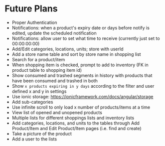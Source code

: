 # Future Plans
- Proper Authentication
- Notifications: when a product's expiry date or days before notify is edited, update the scheduled notification
- Notifications: allow user to set what time to receive (currently just set to 00:00:00:00)
- Add/Edit categories, locations, units; store with userId
- Add a store name table and sort by store name in shopping list
- Search for a product/item
- When shopping item is checked, prompt to add to inventory (FK in product table to shopping item id)
- Show consumed and trashed segments in history with products that have been consumed and trashed in both
- Show `x products expiring in y days` according to the filter and user defined x and y in settings
- Use ionic storage: https://ionicframework.com/docs/angular/storage
- Add sub-categories
- Use infinite scroll to only load x number of products/items at a time
- View list of opened and unopened products
- Multiple lists for different shoppings lists and inventory lists
- Add categories, locations, and units to the tables through Add Product/Item and Edit Product/Item pages (i.e. find and create)
- Take a picture of the product
- Add a user to the lists

